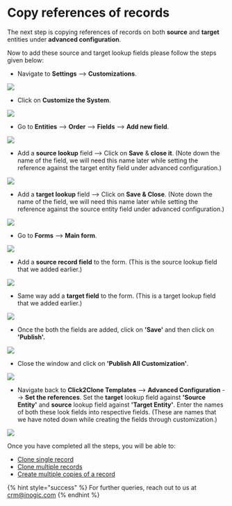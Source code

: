 # Copy references of records

The next step is copying references of records on both **source** and **target** entities under **advanced configuration**.

Now to add these source and target lookup fields please follow the steps given below:

* Navigate to **Settings** --> **Customizations**.

![](../../../.gitbook/assets/Clone1\_2.1.png)

* Click on **Customize the System**.

![](../../../.gitbook/assets/Clone1\_2.2.png)

* Go to **Entities** --> **Order** --> **Fields** --> **Add new field**.

![](../../../.gitbook/assets/Clone1\_2.3.png)

* Add a **source lookup** field --> Click on **Save** & **close it**. (Note down the name of the field, we will need this name later while setting the reference against the target entity field under advanced configuration.)

![](../../../.gitbook/assets/Clone1\_2.4.png)

* Add a **target lookup** field --> Click on **Save & Close**. (Note down the name of the field, we will need this name later while setting the reference against the source entity field under advanced configuration.)

![](../../../.gitbook/assets/Clone1\_2.5.png)

* Go to **Forms** --> **Main form**.

![](../../../.gitbook/assets/Clone1\_2.6.png)

* Add a **source record field** to the form. (This is the source lookup field that we added earlier.)

![](../../../.gitbook/assets/Clone1\_2.7.png)

* Same way add a **target field** to the form. (This is a target lookup field that we added earlier.)

![](../../../.gitbook/assets/Clone1\_2.8.png)

* Once the both the fields are added, click on **'Save'** and then click on **'Publish'.**

![](../../../.gitbook/assets/Clone1\_2.9.png)

* Close the window and click on **'Publish All Customization'**.

![](../../../.gitbook/assets/Clone1\_2.10.png)

* Navigate back to **Click2Clone Templates** --> **Advanced Configuration** --> **Set the references**. Set the **target** lookup field against **'Source Entity'** and **source** lookup field against **'Target Entity'**. Enter the names of both these look fields into respective fields. (These are names that we have noted down while creating the fields through customization.)

![](../../../.gitbook/assets/Clone1\_2.11.png)

Once you have completed all the steps, you will be able to:

* [Clone single record](https://docs.inogic.com/click2clone/features/clone-single-record)
* [Clone multiple records](https://docs.inogic.com/click2clone/features/clone-multiple-records)
* [Create multiple copies of a record](https://docs.inogic.com/click2clone/features/multiple-copies-of-a-record)

{% hint style="success" %}
For further queries, reach out to us at [crm@inogic.com](mailto:crm@inogic.com)
{% endhint %}

